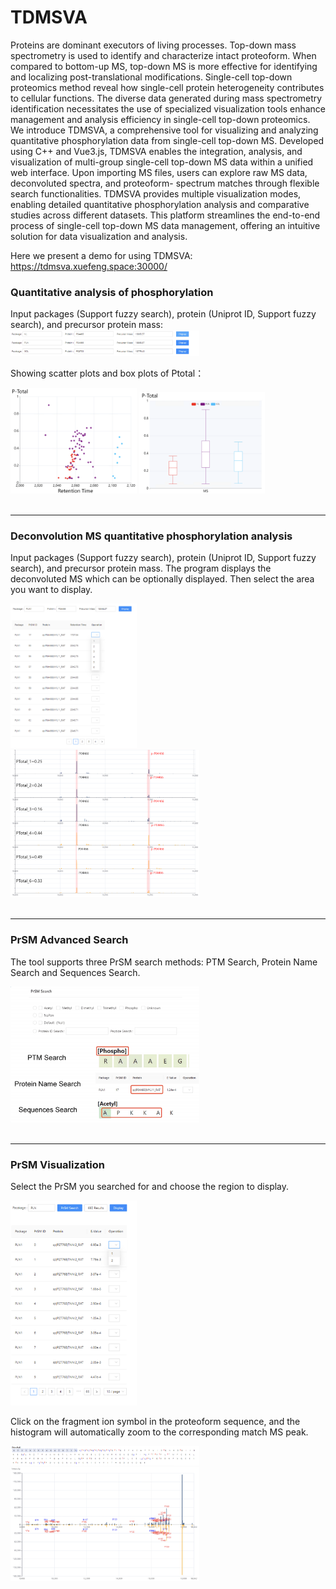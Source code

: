 # TDMSVA
Proteins are dominant executors of living processes. Top-down mass spectrometry is used to identify and characterize intact proteoform. When compared to bottom-up MS, top-down MS is more effective for identifying and localizing post-translational modifications. Single-cell top-down proteomics method reveal how single-cell protein heterogeneity contributes to cellular functions. The diverse data generated during mass spectrometry identification necessitates the use of specialized visualization tools enhance management and analysis efficiency in single-cell top-down proteomics.
We introduce TDMSVA, a comprehensive tool for visualizing and analyzing quantitative phosphorylation data from single-cell top-down MS. Developed using C++ and Vue3.js, TDMSVA enables the integration, analysis, and visualization of multi-group single-cell top-down MS data within a unified web interface. Upon importing MS files, users can explore raw MS data, deconvoluted spectra, and proteoform- spectrum matches through flexible search functionalities. TDMSVA provides multiple visualization modes, enabling detailed quantitative phosphorylation analysis and comparative studies across different datasets. This platform streamlines the end-to-end process of single-cell top-down MS data management, offering an intuitive solution for data visualization and analysis.


Here we present a demo for using TDMSVA: https://tdmsva.xuefeng.space:30000/


### Quantitative analysis of phosphorylation

Input packages (Support fuzzy search), protein (Uniprot ID, Support fuzzy search), and precursor protein mass:
<img width = "60%" height = "60%" src=".\img\image.png">


Showing scatter plots and box plots of Ptotal：

<img width = "40%" height = "40%" src=".\img\ptotal1.png">
<img width = "40%" height = "40%" src=".\img\ptotal2.png">
<br /><br />

***

### Deconvolution MS quantitative phosphorylation analysis

Input packages (Support fuzzy search), protein (Uniprot ID, Support fuzzy search), and precursor protein mass. The program displays the deconvoluted MS which can be optionally displayed. Then select the area you want to display.


<img width = "40%" height = "40%" src="./img/deconv.png">
<img width = "60%" height = "60%" src="./img/6spCom.png">
<br /><br />

***

### PrSM Advanced Search
The tool supports three PrSM search methods: PTM Search, Protein Name Search and Sequences Search.

<img width = "60%" height = "60%" src="./img/adSearch.png">
<br /><br />

***

### PrSM Visualization
Select the PrSM you searched for and choose the region to display.

<img width = "40%" height = "40%" src="./img/prsmVS.png">


Click on the fragment ion symbol in the proteoform sequence, and the histogram will automatically zoom to the corresponding match MS peak.


<img width = "60%" height = "60%" src="./img/seqPrSM.png">

<img width = "60%" height = "60%" src="./img/twoMSCom.png">
